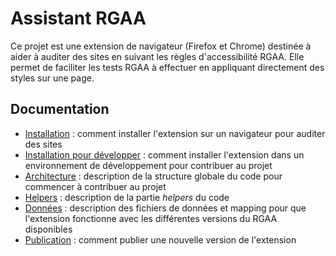 # Assistant RGAA

Ce projet est une extension de navigateur (Firefox et Chrome) destinée à aider à auditer des sites en suivant les règles d'accessibilité RGAA. Elle permet de faciliter les tests RGAA à effectuer en appliquant directement des styles sur une page.

## Documentation

* [Installation](doc/installation.md) : comment installer l'extension sur un navigateur pour auditer des sites
* [Installation pour développer](doc/installation-dev.md) : comment installer l'extension dans un environnement de développement pour contribuer au projet
* [Architecture](doc/architecture.md) : description de la structure globale du code pour commencer à contribuer au projet
* [Helpers](doc/helpers.md) : description de la partie *helpers* du code
* [Données](doc/donnees.md) : description des fichiers de données et mapping pour que l'extension fonctionne avec les différentes versions du RGAA disponibles
* [Publication](doc/publication.md) : comment publier une nouvelle version de l'extension

